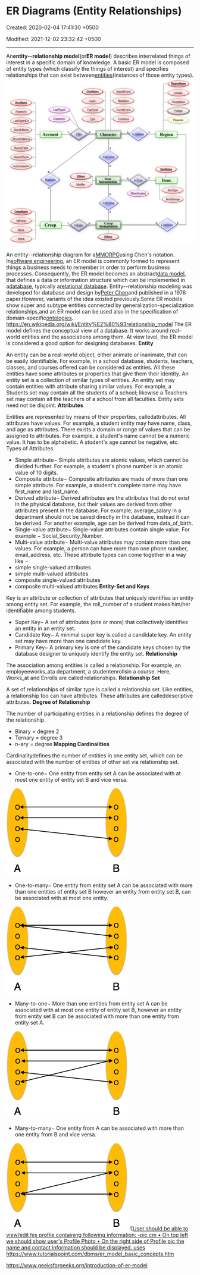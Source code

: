 # ER Diagrams (Entity Relationships)

Created: 2020-02-04 17:41:30 +0500

Modified: 2021-12-02 23:32:42 +0500

---

An**entity--relationship model**(or**ER model**) describes interrelated things of interest in a specific domain of knowledge. A basic ER model is composed of entity types (which classify the things of interest) and specifies relationships that can exist between[entities](https://en.wiktionary.org/wiki/entity)(instances of those entity types).
![AcctName Password LastSignedOn SbscrbrName SbscrbrAddress SbscrbrEMail SbscrbrPhone AcctCreatedOn CreepName HitPoints Mana Attack LastPlayed CreatedOn GharName Level ExpPoints Type n Has MaxHitPoints MaxMana CurrHitPoints CurrMana n 1 Contains Account m Ranlnto n Creep 1 1 IDNum Modifier n IsType Character 1 Carrying Item Instantiation Can-ying 1 Creep Instantiation IDNum n IsType WhenCreated 1 ReqionName Climate Precipitation Foliage Playersln Region ItemName Item Item Type ItemDamage 1 Contains ](media/ER-Diagrams-(Entity-Relationships)-image1.png)

An entity--relationship diagram for a[MMORPG](https://en.wikipedia.org/wiki/MMORPG)using Chen's notation.
In[software engineering](https://en.wikipedia.org/wiki/Software_engineering), an ER model is commonly formed to represent things a business needs to remember in order to perform business processes. Consequently, the ER model becomes an abstract[data model](https://en.wikipedia.org/wiki/Data_modeling), that defines a data or information structure which can be implemented in a[database](https://en.wikipedia.org/wiki/Database), typically a[relational database](https://en.wikipedia.org/wiki/Relational_database).
Entity--relationship modeling was developed for database and design by[Peter Chen](https://en.wikipedia.org/wiki/Peter_Chen)and published in a 1976 paper.However, variants of the idea existed previously.Some ER models show super and subtype entities connected by generalization-specialization relationships,and an ER model can be used also in the specification of domain-specific[ontologies](https://en.wikipedia.org/wiki/Ontology_(computer_science)).
<https://en.wikipedia.org/wiki/Entity%E2%80%93relationship_model>
The ER model defines the conceptual view of a database. It works around real-world entities and the associations among them. At view level, the ER model is considered a good option for designing databases.
**Entity**

An entity can be a real-world object, either animate or inanimate, that can be easily identifiable. For example, in a school database, students, teachers, classes, and courses offered can be considered as entities. All these entities have some attributes or properties that give them their identity.
An entity set is a collection of similar types of entities. An entity set may contain entities with attribute sharing similar values. For example, a Students set may contain all the students of a school; likewise a Teachers set may contain all the teachers of a school from all faculties. Entity sets need not be disjoint.
**Attributes**

Entities are represented by means of their properties, calledattributes. All attributes have values. For example, a student entity may have name, class, and age as attributes.
There exists a domain or range of values that can be assigned to attributes. For example, a student's name cannot be a numeric value. It has to be alphabetic. A student's age cannot be negative, etc.
Types of Attributes
-   Simple attribute− Simple attributes are atomic values, which cannot be divided further. For example, a student's phone number is an atomic value of 10 digits.
-   Composite attribute− Composite attributes are made of more than one simple attribute. For example, a student's complete name may have first_name and last_name.
-   Derived attribute− Derived attributes are the attributes that do not exist in the physical database, but their values are derived from other attributes present in the database. For example, average_salary in a department should not be saved directly in the database, instead it can be derived. For another example, age can be derived from data_of_birth.
-   Single-value attribute− Single-value attributes contain single value. For example − Social_Security_Number.
-   Multi-value attribute− Multi-value attributes may contain more than one values. For example, a person can have more than one phone number, email_address, etc.
These attribute types can come together in a way like −
-   simple single-valued attributes
-   simple multi-valued attributes
-   composite single-valued attributes
-   composite multi-valued attributes
**Entity-Set and Keys**

Key is an attribute or collection of attributes that uniquely identifies an entity among entity set.
For example, the roll_number of a student makes him/her identifiable among students.
-   Super Key− A set of attributes (one or more) that collectively identifies an entity in an entity set.
-   Candidate Key− A minimal super key is called a candidate key. An entity set may have more than one candidate key.
-   Primary Key− A primary key is one of the candidate keys chosen by the database designer to uniquely identify the entity set.
**Relationship**

The association among entities is called a relationship. For example, an employeeworks_ata department, a studentenrollsin a course. Here, Works_at and Enrolls are called relationships.
**Relationship Set**

A set of relationships of similar type is called a relationship set. Like entities, a relationship too can have attributes. These attributes are calleddescriptive attributes.
**Degree of Relationship**

The number of participating entities in a relationship defines the degree of the relationship.
-   Binary = degree 2
-   Ternary = degree 3
-   n-ary = degree
**Mapping Cardinalities**

Cardinalitydefines the number of entities in one entity set, which can be associated with the number of entities of other set via relationship set.
-   One-to-one− One entity from entity set A can be associated with at most one entity of entity set B and vice versa.

![One-to-one relation](media/ER-Diagrams-(Entity-Relationships)-image2.png)
-   One-to-many− One entity from entity set A can be associated with more than one entities of entity set B however an entity from entity set B, can be associated with at most one entity.

![One-to-many relation](media/ER-Diagrams-(Entity-Relationships)-image3.png)
-   Many-to-one− More than one entities from entity set A can be associated with at most one entity of entity set B, however an entity from entity set B can be associated with more than one entity from entity set A.

![Many-to-one relation](media/ER-Diagrams-(Entity-Relationships)-image4.png)
-   Many-to-many− One entity from A can be associated with more than one entity from B and vice versa.

![Many-to-many relation](media/ER-Diagrams-(Entity-Relationships)-image5.png)
![[User should be able to view/edit his profile containing following information: -pic cm • On top left we should show user's Profile Photo • On the right side of Profile pic the name and contact information should be displayed. uses ](media/ER-Diagrams-(Entity-Relationships)-image6.jpeg)<https://www.tutorialspoint.com/dbms/er_model_basic_concepts.htm>

<https://www.geeksforgeeks.org/introduction-of-er-model>

